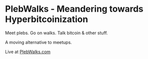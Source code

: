 # PlebWalks - Meandering towards Hyperbitcoinization

Meet plebs. Go on walks. Talk bitcoin & other stuff.

A moving alternative to meetups.

Live at [PlebWalks.com](https://plebwalks.com/)